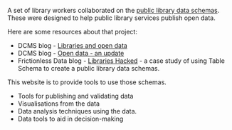 A set of library workers collaborated on the [public library data schemas](https://schema.librarydata.uk/). These were designed to help public library services publish open data.

Here are some resources about that project:

- DCMS blog - [Libraries and open data](https://dcmslibraries.blog.gov.uk/2019/09/06/libraries-and-open-data/)
- DCMS blog - [Open data - an update](https://dcmslibraries.blog.gov.uk/2020/08/03/library-open-data-an-update/)
- Frictionless Data blog - [Libraries Hacked](https://frictionlessdata.io/blog/2022/02/07/libraries-hacked/#schemas-and-frictionless-data) - a case study of using Table Schema to create a public library data schemas.

This website is to provide tools to use those schemas.

- Tools for publishing and validating data
- Visualisations from the data
- Data analysis techniques using the data.
- Data tools to aid in decision-making
